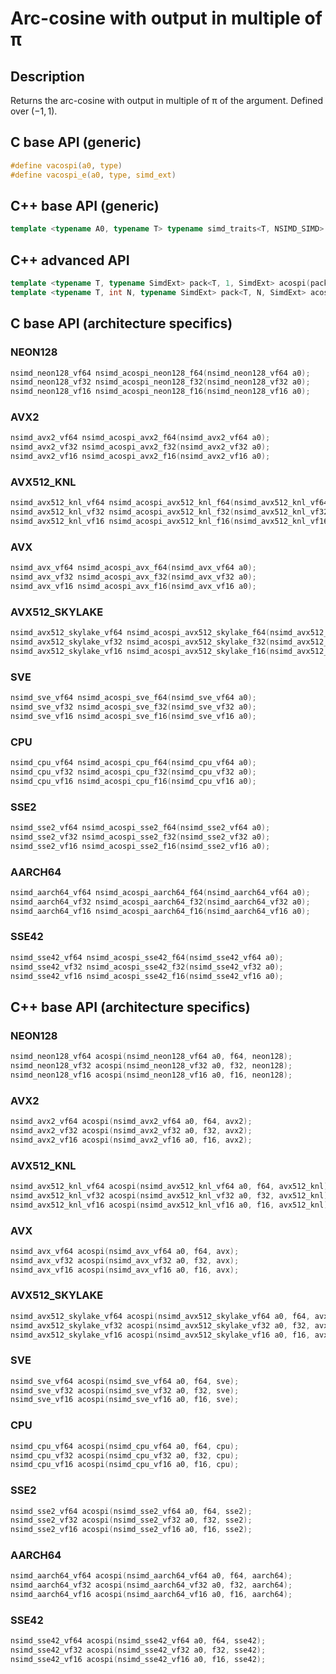 <!--

Copyright (c) 2019 Agenium Scale

Permission is hereby granted, free of charge, to any person obtaining a copy
of this software and associated documentation files (the "Software"), to deal
in the Software without restriction, including without limitation the rights
to use, copy, modify, merge, publish, distribute, sublicense, and/or sell
copies of the Software, and to permit persons to whom the Software is
furnished to do so, subject to the following conditions:

The above copyright notice and this permission notice shall be included in all
copies or substantial portions of the Software.

THE SOFTWARE IS PROVIDED "AS IS", WITHOUT WARRANTY OF ANY KIND, EXPRESS OR
IMPLIED, INCLUDING BUT NOT LIMITED TO THE WARRANTIES OF MERCHANTABILITY,
FITNESS FOR A PARTICULAR PURPOSE AND NONINFRINGEMENT. IN NO EVENT SHALL THE
AUTHORS OR COPYRIGHT HOLDERS BE LIABLE FOR ANY CLAIM, DAMAGES OR OTHER
LIABILITY, WHETHER IN AN ACTION OF CONTRACT, TORT OR OTHERWISE, ARISING FROM,
OUT OF OR IN CONNECTION WITH THE SOFTWARE OR THE USE OR OTHER DEALINGS IN THE
SOFTWARE.

-->

# Arc-cosine with output in multiple of π

## Description

Returns the arc-cosine with output in multiple of π of the argument. Defined over $(-1, 1)$.

## C base API (generic)

```c
#define vacospi(a0, type)
#define vacospi_e(a0, type, simd_ext)
```

## C++ base API (generic)

```c++
template <typename A0, typename T> typename simd_traits<T, NSIMD_SIMD>::simd_vector acospi(A0 a0, T);
```

## C++ advanced API

```c++
template <typename T, typename SimdExt> pack<T, 1, SimdExt> acospi(pack<T, 1, SimdExt> const& a0);
template <typename T, int N, typename SimdExt> pack<T, N, SimdExt> acospi(pack<T, N, SimdExt> const& a0);
```

## C base API (architecture specifics)

### NEON128

```c
nsimd_neon128_vf64 nsimd_acospi_neon128_f64(nsimd_neon128_vf64 a0);
nsimd_neon128_vf32 nsimd_acospi_neon128_f32(nsimd_neon128_vf32 a0);
nsimd_neon128_vf16 nsimd_acospi_neon128_f16(nsimd_neon128_vf16 a0);
```

### AVX2

```c
nsimd_avx2_vf64 nsimd_acospi_avx2_f64(nsimd_avx2_vf64 a0);
nsimd_avx2_vf32 nsimd_acospi_avx2_f32(nsimd_avx2_vf32 a0);
nsimd_avx2_vf16 nsimd_acospi_avx2_f16(nsimd_avx2_vf16 a0);
```

### AVX512_KNL

```c
nsimd_avx512_knl_vf64 nsimd_acospi_avx512_knl_f64(nsimd_avx512_knl_vf64 a0);
nsimd_avx512_knl_vf32 nsimd_acospi_avx512_knl_f32(nsimd_avx512_knl_vf32 a0);
nsimd_avx512_knl_vf16 nsimd_acospi_avx512_knl_f16(nsimd_avx512_knl_vf16 a0);
```

### AVX

```c
nsimd_avx_vf64 nsimd_acospi_avx_f64(nsimd_avx_vf64 a0);
nsimd_avx_vf32 nsimd_acospi_avx_f32(nsimd_avx_vf32 a0);
nsimd_avx_vf16 nsimd_acospi_avx_f16(nsimd_avx_vf16 a0);
```

### AVX512_SKYLAKE

```c
nsimd_avx512_skylake_vf64 nsimd_acospi_avx512_skylake_f64(nsimd_avx512_skylake_vf64 a0);
nsimd_avx512_skylake_vf32 nsimd_acospi_avx512_skylake_f32(nsimd_avx512_skylake_vf32 a0);
nsimd_avx512_skylake_vf16 nsimd_acospi_avx512_skylake_f16(nsimd_avx512_skylake_vf16 a0);
```

### SVE

```c
nsimd_sve_vf64 nsimd_acospi_sve_f64(nsimd_sve_vf64 a0);
nsimd_sve_vf32 nsimd_acospi_sve_f32(nsimd_sve_vf32 a0);
nsimd_sve_vf16 nsimd_acospi_sve_f16(nsimd_sve_vf16 a0);
```

### CPU

```c
nsimd_cpu_vf64 nsimd_acospi_cpu_f64(nsimd_cpu_vf64 a0);
nsimd_cpu_vf32 nsimd_acospi_cpu_f32(nsimd_cpu_vf32 a0);
nsimd_cpu_vf16 nsimd_acospi_cpu_f16(nsimd_cpu_vf16 a0);
```

### SSE2

```c
nsimd_sse2_vf64 nsimd_acospi_sse2_f64(nsimd_sse2_vf64 a0);
nsimd_sse2_vf32 nsimd_acospi_sse2_f32(nsimd_sse2_vf32 a0);
nsimd_sse2_vf16 nsimd_acospi_sse2_f16(nsimd_sse2_vf16 a0);
```

### AARCH64

```c
nsimd_aarch64_vf64 nsimd_acospi_aarch64_f64(nsimd_aarch64_vf64 a0);
nsimd_aarch64_vf32 nsimd_acospi_aarch64_f32(nsimd_aarch64_vf32 a0);
nsimd_aarch64_vf16 nsimd_acospi_aarch64_f16(nsimd_aarch64_vf16 a0);
```

### SSE42

```c
nsimd_sse42_vf64 nsimd_acospi_sse42_f64(nsimd_sse42_vf64 a0);
nsimd_sse42_vf32 nsimd_acospi_sse42_f32(nsimd_sse42_vf32 a0);
nsimd_sse42_vf16 nsimd_acospi_sse42_f16(nsimd_sse42_vf16 a0);
```

## C++ base API (architecture specifics)

### NEON128

```c
nsimd_neon128_vf64 acospi(nsimd_neon128_vf64 a0, f64, neon128);
nsimd_neon128_vf32 acospi(nsimd_neon128_vf32 a0, f32, neon128);
nsimd_neon128_vf16 acospi(nsimd_neon128_vf16 a0, f16, neon128);
```

### AVX2

```c
nsimd_avx2_vf64 acospi(nsimd_avx2_vf64 a0, f64, avx2);
nsimd_avx2_vf32 acospi(nsimd_avx2_vf32 a0, f32, avx2);
nsimd_avx2_vf16 acospi(nsimd_avx2_vf16 a0, f16, avx2);
```

### AVX512_KNL

```c
nsimd_avx512_knl_vf64 acospi(nsimd_avx512_knl_vf64 a0, f64, avx512_knl);
nsimd_avx512_knl_vf32 acospi(nsimd_avx512_knl_vf32 a0, f32, avx512_knl);
nsimd_avx512_knl_vf16 acospi(nsimd_avx512_knl_vf16 a0, f16, avx512_knl);
```

### AVX

```c
nsimd_avx_vf64 acospi(nsimd_avx_vf64 a0, f64, avx);
nsimd_avx_vf32 acospi(nsimd_avx_vf32 a0, f32, avx);
nsimd_avx_vf16 acospi(nsimd_avx_vf16 a0, f16, avx);
```

### AVX512_SKYLAKE

```c
nsimd_avx512_skylake_vf64 acospi(nsimd_avx512_skylake_vf64 a0, f64, avx512_skylake);
nsimd_avx512_skylake_vf32 acospi(nsimd_avx512_skylake_vf32 a0, f32, avx512_skylake);
nsimd_avx512_skylake_vf16 acospi(nsimd_avx512_skylake_vf16 a0, f16, avx512_skylake);
```

### SVE

```c
nsimd_sve_vf64 acospi(nsimd_sve_vf64 a0, f64, sve);
nsimd_sve_vf32 acospi(nsimd_sve_vf32 a0, f32, sve);
nsimd_sve_vf16 acospi(nsimd_sve_vf16 a0, f16, sve);
```

### CPU

```c
nsimd_cpu_vf64 acospi(nsimd_cpu_vf64 a0, f64, cpu);
nsimd_cpu_vf32 acospi(nsimd_cpu_vf32 a0, f32, cpu);
nsimd_cpu_vf16 acospi(nsimd_cpu_vf16 a0, f16, cpu);
```

### SSE2

```c
nsimd_sse2_vf64 acospi(nsimd_sse2_vf64 a0, f64, sse2);
nsimd_sse2_vf32 acospi(nsimd_sse2_vf32 a0, f32, sse2);
nsimd_sse2_vf16 acospi(nsimd_sse2_vf16 a0, f16, sse2);
```

### AARCH64

```c
nsimd_aarch64_vf64 acospi(nsimd_aarch64_vf64 a0, f64, aarch64);
nsimd_aarch64_vf32 acospi(nsimd_aarch64_vf32 a0, f32, aarch64);
nsimd_aarch64_vf16 acospi(nsimd_aarch64_vf16 a0, f16, aarch64);
```

### SSE42

```c
nsimd_sse42_vf64 acospi(nsimd_sse42_vf64 a0, f64, sse42);
nsimd_sse42_vf32 acospi(nsimd_sse42_vf32 a0, f32, sse42);
nsimd_sse42_vf16 acospi(nsimd_sse42_vf16 a0, f16, sse42);
```